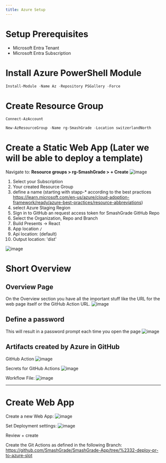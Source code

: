 ```yaml
---
title: Azure Setup
---
```


# Setup Prerequisites
* Microsoft Entra Tenant
* Microsoft Entra Subscription

# Install Azure PowerShell Module
```PowerShell
Install-Module -Name Az -Repository PSGallery -Force
```

# Create Resource Group
```PowerShell
Connect-AzAccount
```

```Powershell
New-AzResourceGroup -Name rg-SmashGrade -Location switzerlandNorth
```

# Create a Static Web App (Later we will be able to deploy a template)
Navigate to: **Resource groups > rg-SmashGrade > + Create**
![image](https://github.com/SmashGrade/SmashGrade-App/assets/54718339/168a6c9b-85f2-4e01-86a1-f248b1867356)

1. Select your Subscription
2. Your created Resource Group
3. define a name (starting with stapp-* according to the best practices https://learn.microsoft.com/en-us/azure/cloud-adoption-framework/ready/azure-best-practices/resource-abbreviations)
4. select Azure Staging Region
5. Sign in to GitHub an request access token for SmashGrade GitHub Repo
6. Select the Organization, Repo and Branch
7. Build Presents -> React
8. App location `/`
9. Api location: (default)
10. Output location: 'dist'

![image](https://github.com/SmashGrade/SmashGrade-App/assets/54718339/92c19773-755d-464f-863b-8f9c2c18badd)

# Short Overview

## Overview Page
On the Overview section you have all the important stuff like the URL for the web page itself or the GitHub Action URL.
![image](https://github.com/SmashGrade/SmashGrade-App/assets/54718339/1f8ffc68-02d5-498e-bd61-8d15bcab86f7)

## Define a password
This will result in a password prompt each time you open the page
![image](https://github.com/SmashGrade/SmashGrade-App/assets/54718339/deca35f3-15ea-4858-8f54-77381259ba04)


## Artifacts created by Azure in GitHub

GitHub Action
![image](https://github.com/SmashGrade/SmashGrade-App/assets/54718339/fe0aa9c6-9abf-4bfa-ade0-aed4b7414c9b)

Secrets for GitHub Actions
![image](https://github.com/SmashGrade/SmashGrade-App/assets/54718339/0d6cd5ed-9795-46ae-8662-c636c575e784)

Workflow File:
![image](https://github.com/SmashGrade/SmashGrade-App/assets/54718339/17be9ed6-b374-4185-981d-81f113c90e94)

<hr>

# Create Web App
Create a new Web App:
![image](https://github.com/SmashGrade/SmashGrade-App/assets/54718339/0722551d-eec5-4500-a743-7292ec10d576)

Set Deployment settings:
![image](https://github.com/SmashGrade/SmashGrade-App/assets/54718339/95a644bf-3660-4df2-bcb0-4f9d461b6415)

Review + create

Create the Git Actions as defined in the following Branch:
https://github.com/SmashGrade/SmashGrade-App/tree/%2332-deploy-pr-to-azure-slot

